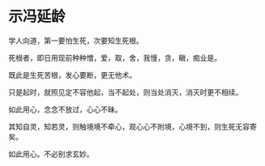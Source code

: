 # 示冯延龄

学人向道，第一要怕生死，次要知生死根。

死根者，即日用现前种种憎，爱，取，舍，我慢，贪，瞋，痴业是。

既此是生死苦根，发心要断，更无他术。

只是起时，就照见定不容他起，当不起处，则当处消灭，消灭时更不相续。

如此用心，念念不放过，心心不昧。

其知自灵，知若灵，则触境境不牵心，观心心不附境，心境不到，则生死无容寄矣。

如此用心。不必别求玄妙。